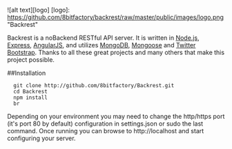 ![alt text][logo]
[logo]: https://github.com/8bitfactory/backrest/raw/master/public/images/logo.png "Backrest"

Backrest is a noBackend RESTful API server.  It is written in [Node.js](http://nodejs.org/), [Express](http://expressjs.com/), [AngularJS](http://angularjs.org/), and utilizes [MongoDB](http://www.mongodb.org/), [Mongoose](http://mongoosejs.com/) and [Twitter Bootstrap](http://getbootstrap.com).  Thanks to all these great projects and many others that make this project possible.

##Installation
```
  git clone http://github.com/8bitfactory/Backrest.git
  cd Backrest
  npm install
  br
```
Depending on your environment you may need to change the http/https port (it's port 80 by default) configuration in settings.json or sudo the last command.  Once running you can browse to http://localhost and start configuring your server.
